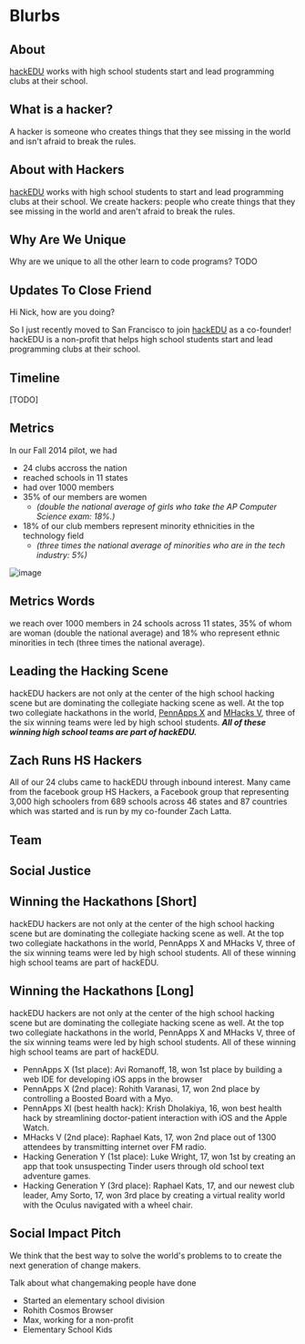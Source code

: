 # Blurbs

## About

[hackEDU](http://hackedu.us) works with high school students start and lead
programming clubs at their school.

## What is a hacker?

A hacker is someone who creates things that they see missing in the world and
isn't afraid to break the rules.

## About with Hackers

[hackEDU](http://hackedu.us) works with high school students to start and lead
programming clubs at their school. We create hackers: people who create things
that they see missing in the world and aren't afraid to break the rules.

## Why Are We Unique

Why are we unique to all the other learn to code programs?
TODO

## Updates To Close Friend

Hi Nick, how are you doing?

So I just recently moved to San Francisco to join [hackEDU](https://hackedu.us)
as a co-founder! hackEDU is a non-profit that helps high school students start
and lead programming clubs at their school.

## Timeline

[TODO]

## Metrics

In our Fall 2014 pilot, we had

- 24 clubs accross the nation
- reached schools in 11 states
- had over 1000 members
- 35% of our members are women
	- *(double the national average of girls who take the AP Computer Science
      exam: 18%.)*
- 18% of our club members represent minority ethnicities in the technology field
	- *(three times the national average of minorities who are in the tech
      industry: 5%)*

![image](https://s3.amazonaws.com/f.cl.ly/items/0x3U3m1I060t212V1Z2l/Untitled%203.png)

## Metrics Words

we reach over 1000 members in 24 schools across 11 states, 35% of whom are woman
(double the national average) and 18% who represent ethnic minorities in tech
(three times the national average).

## Leading the Hacking Scene

hackEDU hackers are not only at the center of the high school hacking scene but
are dominating the collegiate hacking scene as well. At the top two collegiate
hackathons in the world,
[PennApps X](http://pennappsx.challengepost.com/submissions) and
[MHacks V](http://mhacksv.challengepost.com/submissions), three of the six
winning teams were led by high school students. __*All of these winning high
school teams are part of hackEDU.*__

## Zach Runs HS Hackers

All of our 24 clubs came to hackEDU through inbound interest. Many came from the
facebook group HS Hackers, a Facebook group that representing 3,000 high
schoolers from 689 schools across 46 states and 87 countries which was started
and is run by my co-founder Zach Latta.

## Team

## Social Justice

## Winning the Hackathons [Short]

hackEDU hackers are not only at the center of the high school hacking scene but
are dominating the collegiate hacking scene as well. At the top two collegiate
hackathons in the world, PennApps X and MHacks V, three of the six winning teams
were led by high school students. All of these winning high school teams are
part of hackEDU.

## Winning the Hackathons [Long]

hackEDU hackers are not only at the center of the high school hacking scene but
are dominating the collegiate hacking scene as well. At the top two collegiate
hackathons in the world, PennApps X and MHacks V, three of the six winning teams
were led by high school students. All of these winning high school teams are
part of hackEDU.

- PennApps X (1st place): Avi Romanoff, 18, won 1st place by building a web IDE
  for developing iOS apps in the browser
- PennApps X (2nd place): Rohith Varanasi, 17, won 2nd place by controlling a
  Boosted Board with a Myo.
- PennApps XI (best health hack): Krish Dholakiya, 16, won best health hack by
  streamlining doctor-patient interaction with iOS and the Apple Watch.
- MHacks V (2nd place): Raphael Kats, 17, won 2nd place out of 1300 attendees by
  transmitting internet over FM radio.
- Hacking Generation Y (1st place): Luke Wright, 17, won 1st by creating an app
  that took unsuspecting Tinder users through old school text adventure games.
- Hacking Generation Y (3rd place): Raphael Kats, 17, and our newest club
  leader, Amy Sorto, 17, won 3rd place by creating a virtual reality world with
  the Oculus navigated with a wheel chair.

## Social Impact Pitch

We think that the best way to solve the world's problems to to create the next
generation of change makers.

Talk about what changemaking people have done

- Started an elementary school division
- Rohith Cosmos Browser
- Max, working for a non-profit
- Elementary School Kids
